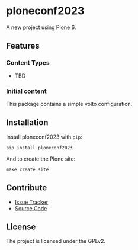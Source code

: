 # ploneconf2023

A new project using Plone 6.

## Features

### Content Types

- TBD

### Initial content

This package contains a simple volto configuration.

Installation
------------

Install ploneconf2023 with `pip`:

```shell
pip install ploneconf2023
```
And to create the Plone site:

```shell
make create_site
```

## Contribute

- [Issue Tracker](https://github.com/davisagli/ploneconf2023/issues)
- [Source Code](https://github.com/davisagli/ploneconf2023/)

## License

The project is licensed under the GPLv2.
